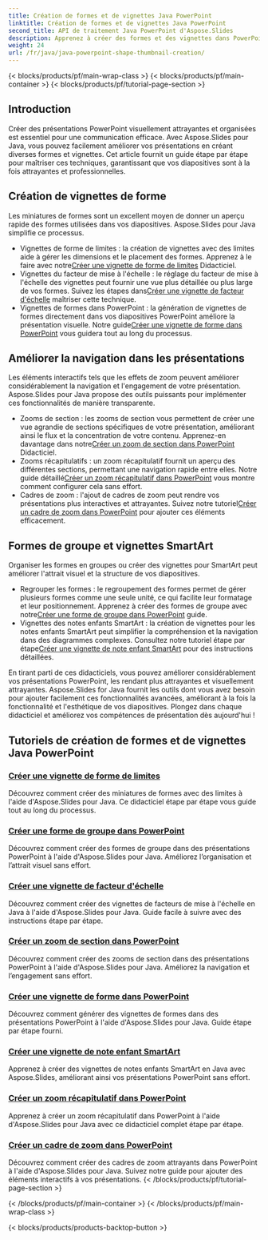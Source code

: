 ```yaml
---
title: Création de formes et de vignettes Java PowerPoint
linktitle: Création de formes et de vignettes Java PowerPoint
second_title: API de traitement Java PowerPoint d'Aspose.Slides
description: Apprenez à créer des formes et des vignettes dans PowerPoint à l'aide d'Aspose.Slides Java. Tutoriels détaillés sur la création de formes de groupe, de vignettes de facteurs de mise à l'échelle et d'effets de zoom.
weight: 24
url: /fr/java/java-powerpoint-shape-thumbnail-creation/
---
```


{< blocks/products/pf/main-wrap-class >}
{< blocks/products/pf/main-container >}
{< blocks/products/pf/tutorial-page-section >}

## Introduction

Créer des présentations PowerPoint visuellement attrayantes et organisées est essentiel pour une communication efficace. Avec Aspose.Slides pour Java, vous pouvez facilement améliorer vos présentations en créant diverses formes et vignettes. Cet article fournit un guide étape par étape pour maîtriser ces techniques, garantissant que vos diapositives sont à la fois attrayantes et professionnelles.

## Création de vignettes de forme

Les miniatures de formes sont un excellent moyen de donner un aperçu rapide des formes utilisées dans vos diapositives. Aspose.Slides pour Java simplifie ce processus.

-  Vignettes de forme de limites : la création de vignettes avec des limites aide à gérer les dimensions et le placement des formes. Apprenez à le faire avec notre[Créer une vignette de forme de limites](./create-bounds-shape-thumbnail/) Didacticiel.
- Vignettes du facteur de mise à l'échelle : le réglage du facteur de mise à l'échelle des vignettes peut fournir une vue plus détaillée ou plus large de vos formes. Suivez les étapes dans[Créer une vignette de facteur d'échelle](./create-scaling-factor-thumbnail/) maîtriser cette technique.
-  Vignettes de formes dans PowerPoint : la génération de vignettes de formes directement dans vos diapositives PowerPoint améliore la présentation visuelle. Notre guide[Créer une vignette de forme dans PowerPoint](./create-shape-thumbnail-powerpoint/) vous guidera tout au long du processus.

## Améliorer la navigation dans les présentations

Les éléments interactifs tels que les effets de zoom peuvent améliorer considérablement la navigation et l'engagement de votre présentation. Aspose.Slides pour Java propose des outils puissants pour implémenter ces fonctionnalités de manière transparente.

-  Zooms de section : les zooms de section vous permettent de créer une vue agrandie de sections spécifiques de votre présentation, améliorant ainsi le flux et la concentration de votre contenu. Apprenez-en davantage dans notre[Créer un zoom de section dans PowerPoint](./create-section-zoom-powerpoint/) Didacticiel.
- Zooms récapitulatifs : un zoom récapitulatif fournit un aperçu des différentes sections, permettant une navigation rapide entre elles. Notre guide détaillé[Créer un zoom récapitulatif dans PowerPoint](./create-summary-zoom-powerpoint/) vous montre comment configurer cela sans effort.
-  Cadres de zoom : l'ajout de cadres de zoom peut rendre vos présentations plus interactives et attrayantes. Suivez notre tutoriel[Créer un cadre de zoom dans PowerPoint](./create-zoom-frame-powerpoint/) pour ajouter ces éléments efficacement.

## Formes de groupe et vignettes SmartArt

Organiser les formes en groupes ou créer des vignettes pour SmartArt peut améliorer l'attrait visuel et la structure de vos diapositives.

-  Regrouper les formes : le regroupement des formes permet de gérer plusieurs formes comme une seule unité, ce qui facilite leur formatage et leur positionnement. Apprenez à créer des formes de groupe avec notre[Créer une forme de groupe dans PowerPoint](./create-group-shape-powerpoint/) guide.
-  Vignettes des notes enfants SmartArt : la création de vignettes pour les notes enfants SmartArt peut simplifier la compréhension et la navigation dans des diagrammes complexes. Consultez notre tutoriel étape par étape[Créer une vignette de note enfant SmartArt](./create-smartart-child-note-thumbnail/) pour des instructions détaillées.

En tirant parti de ces didacticiels, vous pouvez améliorer considérablement vos présentations PowerPoint, les rendant plus attrayantes et visuellement attrayantes. Aspose.Slides for Java fournit les outils dont vous avez besoin pour ajouter facilement ces fonctionnalités avancées, améliorant à la fois la fonctionnalité et l'esthétique de vos diapositives. Plongez dans chaque didacticiel et améliorez vos compétences de présentation dès aujourd'hui !
## Tutoriels de création de formes et de vignettes Java PowerPoint
### [Créer une vignette de forme de limites](./create-bounds-shape-thumbnail/)
Découvrez comment créer des miniatures de formes avec des limites à l'aide d'Aspose.Slides pour Java. Ce didacticiel étape par étape vous guide tout au long du processus.
### [Créer une forme de groupe dans PowerPoint](./create-group-shape-powerpoint/)
Découvrez comment créer des formes de groupe dans des présentations PowerPoint à l'aide d'Aspose.Slides pour Java. Améliorez l’organisation et l’attrait visuel sans effort.
### [Créer une vignette de facteur d'échelle](./create-scaling-factor-thumbnail/)
Découvrez comment créer des vignettes de facteurs de mise à l'échelle en Java à l'aide d'Aspose.Slides pour Java. Guide facile à suivre avec des instructions étape par étape.
### [Créer un zoom de section dans PowerPoint](./create-section-zoom-powerpoint/)
Découvrez comment créer des zooms de section dans des présentations PowerPoint à l'aide d'Aspose.Slides pour Java. Améliorez la navigation et l’engagement sans effort.
### [Créer une vignette de forme dans PowerPoint](./create-shape-thumbnail-powerpoint/)
Découvrez comment générer des vignettes de formes dans des présentations PowerPoint à l'aide d'Aspose.Slides pour Java. Guide étape par étape fourni.
### [Créer une vignette de note enfant SmartArt](./create-smartart-child-note-thumbnail/)
Apprenez à créer des vignettes de notes enfants SmartArt en Java avec Aspose.Slides, améliorant ainsi vos présentations PowerPoint sans effort.
### [Créer un zoom récapitulatif dans PowerPoint](./create-summary-zoom-powerpoint/)
 Apprenez à créer un zoom récapitulatif dans PowerPoint à l'aide d'Aspose.Slides pour Java avec ce didacticiel complet étape par étape.
### [Créer un cadre de zoom dans PowerPoint](./create-zoom-frame-powerpoint/)
Découvrez comment créer des cadres de zoom attrayants dans PowerPoint à l'aide d'Aspose.Slides pour Java. Suivez notre guide pour ajouter des éléments interactifs à vos présentations.
{< /blocks/products/pf/tutorial-page-section >}

{< /blocks/products/pf/main-container >}
{< /blocks/products/pf/main-wrap-class >}

{< blocks/products/products-backtop-button >}
